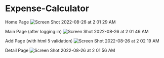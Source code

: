 # Expense-Calculator
Home Page
![Screen Shot 2022-08-26 at 2 01 29 AM](https://user-images.githubusercontent.com/101828681/186868542-b32efa21-b291-4db0-be8b-b544dadf01a9.png)

Main Page (after logging in)
![Screen Shot 2022-08-26 at 2 01 46 AM](https://user-images.githubusercontent.com/101828681/186868855-f59db1df-ee03-4581-ae20-9f1e189ed493.png)

Add Page (with html 5 validation)
![Screen Shot 2022-08-26 at 2 02 19 AM](https://user-images.githubusercontent.com/101828681/186868774-fb19171f-f7d4-40d5-86e3-46abf607c148.png)

Detail Page
![Screen Shot 2022-08-26 at 2 01 56 AM](https://user-images.githubusercontent.com/101828681/186868693-0217af92-f660-4867-abc5-bc6ec55154c0.png)
